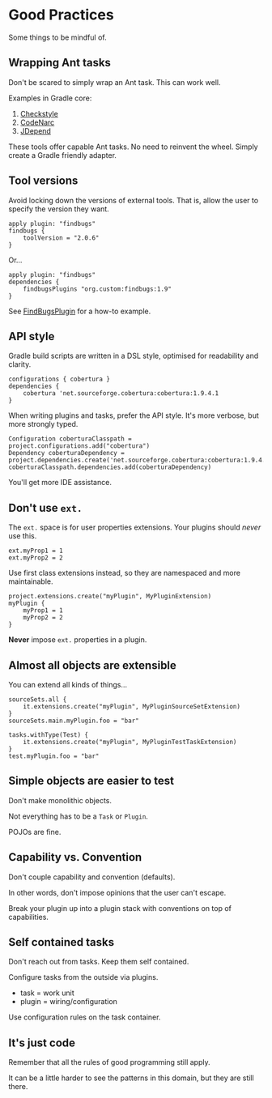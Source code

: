 # Good Practices

Some things to be mindful of.

## Wrapping Ant tasks

Don't be scared to simply wrap an Ant task. This can work well.

Examples in Gradle core:

1. [Checkstyle](https://github.com/gradle/gradle/blob/master/subprojects/code-quality/src/main/groovy/org/gradle/api/plugins/quality/Checkstyle.groovy)
2. [CodeNarc](https://github.com/gradle/gradle/blob/master/subprojects/code-quality/src/main/groovy/org/gradle/api/plugins/quality/CodeNarc.groovy)
3. [JDepend](https://github.com/gradle/gradle/blob/master/subprojects/code-quality/src/main/groovy/org/gradle/api/plugins/quality/JDepend.groovy)

These tools offer capable Ant tasks. No need to reinvent the wheel. Simply create a Gradle friendly adapter.

## Tool versions

Avoid locking down the versions of external tools. That is, allow the user to specify the version they want. 

    apply plugin: "findbugs"
    findbugs {
        toolVersion = "2.0.6"
    }

Or…

    apply plugin: "findbugs"
    dependencies {
        findbugsPlugins "org.custom:findbugs:1.9"
    }

See [FindBugsPlugin](https://github.com/gradle/gradle/blob/master/subprojects/code-quality/src/main/groovy/org/gradle/api/plugins/quality/FindBugsPlugin.groovy) for a how-to example.

## API style

Gradle build scripts are written in a DSL style, optimised for readability and clarity.

    configurations { cobertura }
    dependencies {
        cobertura 'net.sourceforge.cobertura:cobertura:1.9.4.1
    }

When writing plugins and tasks, prefer the API style. It's more verbose, but more strongly typed.

    Configuration coberturaClasspath = project.configurations.add("cobertura")
    Dependency coberturaDependency = project.dependencies.create('net.sourceforge.cobertura:cobertura:1.9.4.1')
    coberturaClasspath.dependencies.add(coberturaDependency)

You'll get more IDE assistance.

## Don't use `ext.`

The `ext.` space is for user properties extensions. Your plugins should _never_ use this. 

    ext.myProp1 = 1
    ext.myProp2 = 2

Use first class extensions instead, so they are namespaced and more maintainable.

    project.extensions.create("myPlugin", MyPluginExtension)
    myPlugin {
        myProp1 = 1
        myProp2 = 2
    }

**Never** impose `ext.` properties in a plugin.

## Almost all objects are extensible

You can extend all kinds of things…

    sourceSets.all { 
        it.extensions.create("myPlugin", MyPluginSourceSetExtension)
    }
    sourceSets.main.myPlugin.foo = "bar"
    
    tasks.withType(Test) {
        it.extensions.create("myPlugin", MyPluginTestTaskExtension)
    }
    test.myPlugin.foo = "bar"

## Simple objects are easier to test

Don't make monolithic objects. 

Not everything has to be a `Task` or `Plugin`. 

POJOs are fine.

## Capability vs. Convention

Don't couple capability and convention (defaults).

In other words, don't impose opinions that the user can't escape. 

Break your plugin up into a plugin stack with conventions on top of capabilities.

## Self contained tasks

Don't reach out from tasks. Keep them self contained.

Configure tasks from the outside via plugins.

* task = work unit
* plugin = wiring/configuration

Use configuration rules on the task container.

## It's just code

Remember that all the rules of good programming still apply.

It can be a little harder to see the patterns in this domain, but they are still there.
